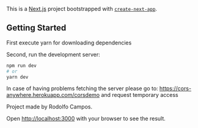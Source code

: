 This is a [Next.js](https://nextjs.org/) project bootstrapped with [`create-next-app`](https://github.com/vercel/next.js/tree/canary/packages/create-next-app).

## Getting Started
First execute yarn for downloading dependencies

Second, run the development server:

```bash
npm run dev
# or
yarn dev
```

In case of having problems fetching the server please go to: https://cors-anywhere.herokuapp.com/corsdemo and request temporary access

Project made by Rodolfo Campos.

Open [http://localhost:3000](http://localhost:3000) with your browser to see the result.
